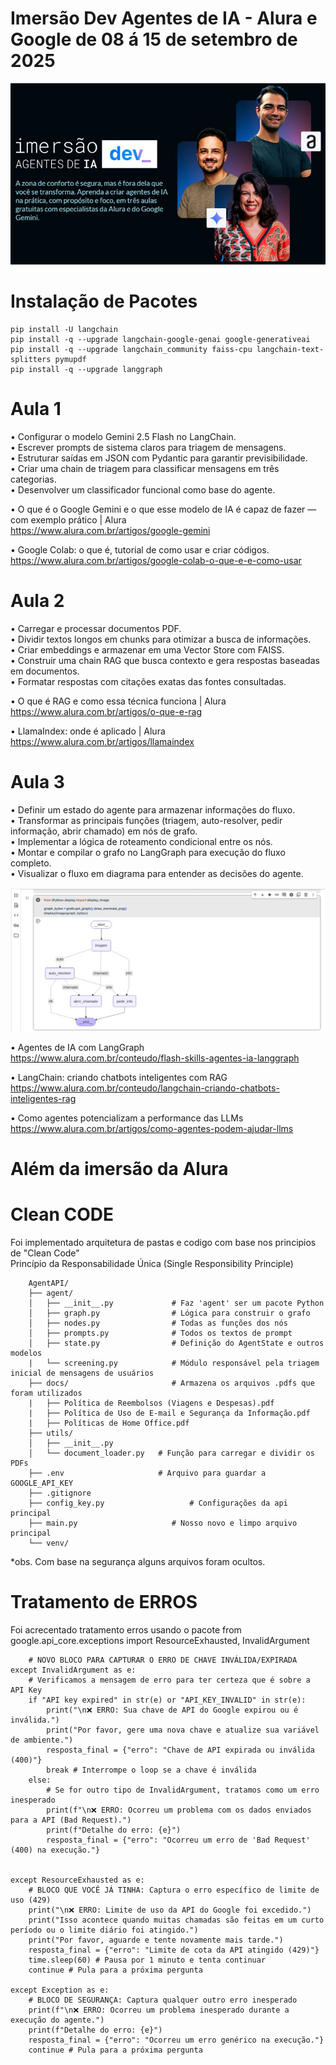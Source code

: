 <h1>Imersão Dev Agentes de IA - Alura e Google de 08 á 15 de setembro de 2025  </h1>

![Alura](https://github.com/LimaFelip/imers-o-Dev-Agent-IA-Alura-e-GOOGLE/blob/main/docs/alura%201.jpg?raw=true)

# Instalação de Pacotes
    pip install -U langchain
    pip install -q --upgrade langchain-google-genai google-generativeai
    pip install -q --upgrade langchain_community faiss-cpu langchain-text-splitters pymupdf
    pip install -q --upgrade langgraph


<h1>Aula 1</h1>

• Configurar o modelo Gemini 2.5 Flash no LangChain.  
• Escrever prompts de sistema claros para triagem de mensagens.   
• Estruturar saídas em JSON com Pydantic para garantir previsibilidade.   
• Criar uma chain de triagem para classificar mensagens em três categorias.   
• Desenvolver um classificador funcional como base do agente.   

•	O que é o Google Gemini e o que esse modelo de IA é capaz de fazer — com exemplo prático | Alura      
      https://www.alura.com.br/artigos/google-gemini

•	Google Colab: o que é, tutorial de como usar e criar códigos.     
    https://www.alura.com.br/artigos/google-colab-o-que-e-e-como-usar

<h1>Aula 2</h1>

• Carregar e processar documentos PDF.    
• Dividir textos longos em chunks para otimizar a busca de informações.   
• Criar embeddings e armazenar em uma Vector Store com FAISS.   
• Construir uma chain RAG que busca contexto e gera respostas baseadas em documentos.   
• Formatar respostas com citações exatas das fontes consultadas.    

•	O que é RAG e como essa técnica funciona | Alura    
    https://www.alura.com.br/artigos/o-que-e-rag

•	LlamaIndex: onde é aplicado | Alura    
    https://www.alura.com.br/artigos/llamaindex


<h1>Aula 3</h1>

• Definir um estado do agente para armazenar informações do fluxo.    
• Transformar as principais funções (triagem, auto-resolver, pedir informação, abrir chamado) em nós de grafo.    
• Implementar a lógica de roteamento condicional entre os nós.     
• Montar e compilar o grafo no LangGraph para execução do fluxo completo.    
• Visualizar o fluxo em diagrama para entender as decisões do agente.   

![Diagrama](https://github.com/LimaFelip/imers-o-Dev-Agent-IA-Alura-e-GOOGLE/blob/main/docs/diagrama_completo.jpg?raw=true)

•	Agentes de IA com LangGraph     
    https://www.alura.com.br/conteudo/flash-skills-agentes-ia-langgraph    

•	LangChain: criando chatbots inteligentes com RAG     
    https://www.alura.com.br/conteudo/langchain-criando-chatbots-inteligentes-rag    

•	Como agentes potencializam a performance das LLMs    
    https://www.alura.com.br/artigos/como-agentes-podem-ajudar-llms


# Além da imersão da Alura

# Clean CODE     

Foi implementado arquitetura de pastas e codigo com base nos principios de "Clean Code"     
    Princípio da Responsabilidade Única (Single Responsibility Principle)     
    
        AgentAPI/     
        ├── agent/    
        │   ├── __init__.py             # Faz 'agent' ser um pacote Python    
        │   ├── graph.py                # Lógica para construir o grafo    
        │   ├── nodes.py                # Todas as funções dos nós    
        │   ├── prompts.py              # Todos os textos de prompt    
        │   ├── state.py                # Definição do AgentState e outros modelos   
        |   └── screening.py            # Módulo responsável pela triagem inicial de mensagens de usuários   
        ├── docs/                       # Armazena os arquivos .pdfs que foram utilizados    
        |   ├── Política de Reembolsos (Viagens e Despesas).pdf      
        |   ├── Política de Uso de E-mail e Segurança da Informação.pdf    
        |   ├── Políticas de Home Office.pdf   
        ├── utils/     
        │   ├── __init__.py    
        │   └── document_loader.py   # Função para carregar e dividir os PDFs   
        ├── .env                     # Arquivo para guardar a GOOGLE_API_KEY   
        ├── .gitignore   
        ├── config_key.py                   # Configurações da api principal   
        ├── main.py                     # Nosso novo e limpo arquivo principal   
        └── venv/     

*obs.  Com base na segurança alguns arquivos foram ocultos.


# Tratamento de ERROS
Foi acrecentado tratamento erros  usando o pacote from google.api_core.exceptions import ResourceExhausted, InvalidArgument 
        
        # NOVO BLOCO PARA CAPTURAR O ERRO DE CHAVE INVÁLIDA/EXPIRADA
    except InvalidArgument as e:
        # Verificamos a mensagem de erro para ter certeza que é sobre a API Key
        if "API key expired" in str(e) or "API_KEY_INVALID" in str(e):
            print("\n❌ ERRO: Sua chave de API do Google expirou ou é inválida.")
            print("Por favor, gere uma nova chave e atualize sua variável de ambiente.")
            resposta_final = {"erro": "Chave de API expirada ou inválida (400)"}
            break # Interrompe o loop se a chave é inválida
        else:
            # Se for outro tipo de InvalidArgument, tratamos como um erro inesperado
            print(f"\n❌ ERRO: Ocorreu um problema com os dados enviados para a API (Bad Request).")
            print(f"Detalhe do erro: {e}")
            resposta_final = {"erro": "Ocorreu um erro de 'Bad Request' (400) na execução."}
            

    except ResourceExhausted as e:
        # BLOCO QUE VOCÊ JÁ TINHA: Captura o erro específico de limite de uso (429)
        print("\n❌ ERRO: Limite de uso da API do Google foi excedido.")
        print("Isso acontece quando muitas chamadas são feitas em um curto período ou o limite diário foi atingido.")
        print("Por favor, aguarde e tente novamente mais tarde.")
        resposta_final = {"erro": "Limite de cota da API atingido (429)"}
        time.sleep(60) # Pausa por 1 minuto e tenta continuar
        continue # Pula para a próxima pergunta

    except Exception as e:
        # BLOCO DE SEGURANÇA: Captura qualquer outro erro inesperado
        print(f"\n❌ ERRO: Ocorreu um problema inesperado durante a execução do agente.")
        print(f"Detalhe do erro: {e}")
        resposta_final = {"erro": "Ocorreu um erro genérico na execução."}
        continue # Pula para a próxima pergunta
